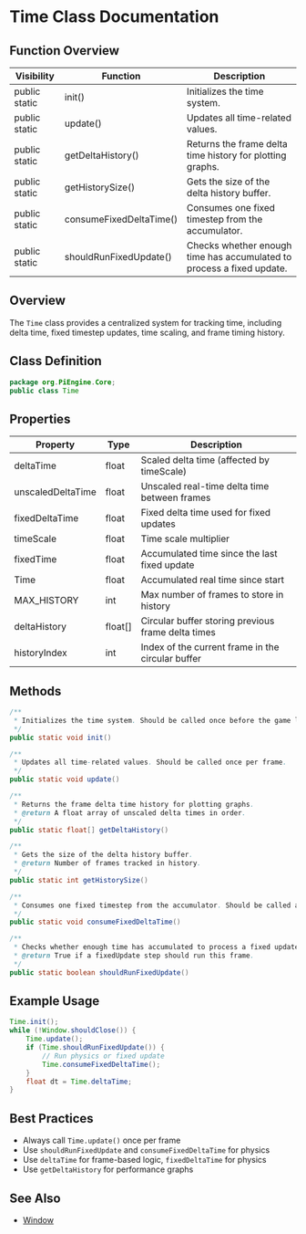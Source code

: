 # Time Class Documentation

## Function Overview
| Visibility | Function | Description |
|------------|----------|-------------|
| public static | init() | Initializes the time system. |
| public static | update() | Updates all time-related values. |
| public static | getDeltaHistory() | Returns the frame delta time history for plotting graphs. |
| public static | getHistorySize() | Gets the size of the delta history buffer. |
| public static | consumeFixedDeltaTime() | Consumes one fixed timestep from the accumulator. |
| public static | shouldRunFixedUpdate() | Checks whether enough time has accumulated to process a fixed update. |

## Overview
The `Time` class provides a centralized system for tracking time, including delta time, fixed timestep updates, time scaling, and frame timing history.

## Class Definition
```java
package org.PiEngine.Core;
public class Time
```

## Properties
| Property | Type | Description |
|----------|------|-------------|
| deltaTime | float | Scaled delta time (affected by timeScale) |
| unscaledDeltaTime | float | Unscaled real-time delta time between frames |
| fixedDeltaTime | float | Fixed delta time used for fixed updates |
| timeScale | float | Time scale multiplier |
| fixedTime | float | Accumulated time since the last fixed update |
| Time | float | Accumulated real time since start |
| MAX_HISTORY | int | Max number of frames to store in history |
| deltaHistory | float[] | Circular buffer storing previous frame delta times |
| historyIndex | int | Index of the current frame in the circular buffer |

## Methods
```java
/**
 * Initializes the time system. Should be called once before the game loop starts.
 */
public static void init()

/**
 * Updates all time-related values. Should be called once per frame.
 */
public static void update()

/**
 * Returns the frame delta time history for plotting graphs.
 * @return A float array of unscaled delta times in order.
 */
public static float[] getDeltaHistory()

/**
 * Gets the size of the delta history buffer.
 * @return Number of frames tracked in history.
 */
public static int getHistorySize()

/**
 * Consumes one fixed timestep from the accumulator. Should be called after processing a fixedUpdate step.
 */
public static void consumeFixedDeltaTime()

/**
 * Checks whether enough time has accumulated to process a fixed update.
 * @return True if a fixedUpdate step should run this frame.
 */
public static boolean shouldRunFixedUpdate()
```

## Example Usage
```java
Time.init();
while (!Window.shouldClose()) {
    Time.update();
    if (Time.shouldRunFixedUpdate()) {
        // Run physics or fixed update
        Time.consumeFixedDeltaTime();
    }
    float dt = Time.deltaTime;
}
```

## Best Practices
- Always call `Time.update()` once per frame
- Use `shouldRunFixedUpdate` and `consumeFixedDeltaTime` for physics
- Use `deltaTime` for frame-based logic, `fixedDeltaTime` for physics
- Use `getDeltaHistory` for performance graphs

## See Also
- [Window](Window.md)
